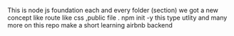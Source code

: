 This is node js foundation each and every folder (section) we got a new concept like route like css ,public file .
npm init -y this type utlity and many more on this repo 
make a short learning airbnb backend 

